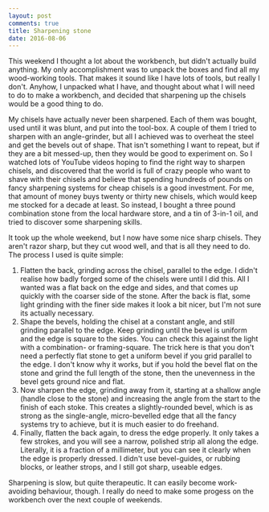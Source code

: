 ```yaml
---
layout: post
comments: true
title: Sharpening stone
date: 2016-08-06
---
```

This weekend I thought a lot about the workbench, but didn't actually build anything. My
only accomplishment was to unpack the boxes and find all my wood-working tools.  That
makes it sound like I have lots of tools, but really I don't.  Anyhow, I unpacked what I
have, and thought about what I will need to do to make a workbench, and decided that 
sharpening up the chisels would be a good thing to do.

My chisels have actually never been sharpened.  Each of them was bought, used until it was 
blunt, and put into the tool-box.  A couple of them I tried to sharpen with an angle-grinder,
but all I achieved was to overheat the steel and get the bevels out of shape.  That isn't
something I want to repeat, but if they are a bit messed-up, then they would be good to
experiment on.  So I watched lots of YouTube videos hoping to find the right way to sharpen 
chisels, and discovered that the world is full of crazy people who want to shave with their
chisels and believe that spending hundreds of pounds on fancy sharpening systems for cheap
chisels is a good investment.  For me, that amount of money buys twenty or thirty new chisels,
which would keep me stocked for a decade at least.  So instead, I bought a three pound 
combination stone from the local hardware store, and a tin of 3-in-1 oil, and tried to 
discover some sharpening skills.

It took up the whole weekend, but I now have some nice sharp chisels.  They aren't razor 
sharp, but they cut wood well, and that is all they need to do.  The process I used is 
quite simple:

1. Flatten the back, grinding across the chisel, parallel to the edge. I 
didn't realise how badly forged some of the chisels were until I did this.
All I wanted was a flat back on the edge and sides, and that comes up 
quickly with the coarser side of the stone.  After the back is flat, some
light grinding with the finer side makes it look a bit nicer, but I'm not
sure its actually necessary.
2. Shape the bevels, holding the chisel at a constant angle, and still
grinding parallel to the edge.  Keep grinding until the bevel is uniform 
and the edge is square to the sides.  You can check this against the light
with a combination- or framing-square.  The trick here is that you don't 
need a perfectly flat stone to get a uniform bevel if you grid parallel 
to the edge.  I don't know why it works, but if you hold the bevel flat
on the stone and grind the full length of the stone, then the unevenness
in the bevel gets ground nice and flat.
3. Now sharpen the edge, grinding away from it, starting at a shallow
angle (handle close to the stone) and increasing the angle from the start
to the finish of each stoke.  This creates a slightly-rounded bevel, which 
is as strong as the single-angle, micro-bevelled edge that all the fancy 
systems try to achieve, but it is much easier to do freehand.
4. Finally, flatten the back again, to dress the edge properly. It only 
takes a few strokes, and you will see a narrow, polished strip all along 
the edge. Literally, it is a fraction of a millimeter, but you can see it 
clearly when the edge is properly dressed.  I didn't use bevel-guides, or 
rubbing blocks, or leather strops, and I still got sharp, useable edges.

Sharpening is slow, but quite therapeutic. It can easily become work-avoiding
behaviour, though.  I really do need to make some progess on the workbench over 
the next couple of weekends.
